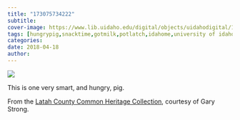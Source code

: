 ```yaml
---
title: "173075734222"
subtitle: 
cover-image: https://www.lib.uidaho.edu/digital/objects/uidahodigital/173075734222.jpg
tags: [hungrypig,snacktime,gotmilk,potlatch,idahome,university of idaho,uidaho]
categories: 
date: 2018-04-18
author: 
---
```


<p><img class="img-fluid" class="img-fluid" class="img-fluid"  src="https://www.lib.uidaho.edu/digital/objects/uidahodigital/173075734222.jpg" /></p>
<div class="">
 <p>This is one very smart, and hungry, pig.&nbsp;</p>
 <p>From the <a href="https://www.lib.uidaho.edu/digital/lcheritage/index.html" target="_blank">Latah County Common Heritage Collection</a>, courtesy of Gary Strong.&nbsp;</p> 
</div>
